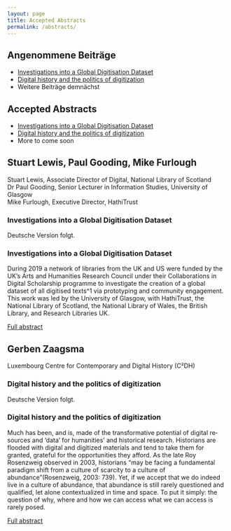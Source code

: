```yaml
---
layout: page
title: Accepted Abstracts
permalink: /abstracts/
---
```


<div class="language-container">
<section lang="de" markdown="1">

# Angenommene Beiträge

* [Investigations into a Global Digitisation Dataset](#stuart-lewis-paul-gooding-mike-furlough)
* [Digital history and the politics of digitization](#gerben-zaagsma)
* Weitere Beiträge demnächst

</section>
<section lang="en" markdown="1">

# Accepted Abstracts

* [Investigations into a Global Digitisation Dataset](#stuart-lewis-paul-gooding-mike-furlough)
* [Digital history and the politics of digitization](#gerben-zaagsma)
* More to come soon

</section>
</div>

## Stuart Lewis, Paul Gooding, Mike Furlough

Stuart Lewis, Associate Director of Digital, National Library of Scotland<br/>
Dr Paul Gooding, Senior Lecturer in Information Studies, University of Glasgow<br/>
Mike Furlough, Executive Director, HathiTrust

<div class="language-container">
<section lang="de" markdown="1">

### Investigations into a Global Digitisation Dataset

Deutsche Version folgt.

</section>

<section lang="en" markdown="1">

### Investigations into a Global Digitisation Dataset

During 2019 a network of libraries from the UK and US were funded by the UK’s Arts and Humanities Research Council under their Collaborations in Digital Scholarship programme to investigate the creation of a global dataset of all digitised texts^1 via prototyping and community engagement. This work was led by the University of Glasgow, with HathiTrust, the National Library of Scotland, the National Library of Wales, the British Library, and Research Libraries UK.

[Full abstract](LewisGoodingFurlough.pdf)

</section>
</div>

## Gerben Zaagsma

Luxembourg Centre for Contemporary and Digital History (C²DH)

<div class="language-container">
<section lang="de" markdown="1">

### Digital history and the politics of digitization

Deutsche Version folgt.

</section>
<section lang="en" markdown="1">

### Digital history and the politics of digitization

Much has been, and is, made of the transformative potential of digital resources and ‘data’ for humanities’ and historical research. Historians are flooded with digital and digitized materials and tend to take them for granted, grateful for the opportunities they afford. As the late Roy Rosenzweig observed in 2003, historians “may be facing a fundamental paradigm shift from a culture of scarcity to a culture of abundance”(Rosenzweig, 2003: 739). Yet, if we accept that we do indeed live in a culture of abundance, that abundance is still rarely questioned and qualified, let alone contextualized in time and space. To put it simply: the question of why, where and how we can access what we can access is rarely posed.

[Full abstract](Zaagsma.pdf)

</section>
</div>
